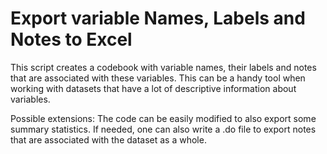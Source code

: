 # Export variable Names, Labels and Notes to Excel

This script creates a codebook with variable names, their labels and notes that are associated with these variables.
This can be a handy tool when working with datasets that have a lot of descriptive information about variables.

Possible extensions:
The code can be easily modified to also export some summary statistics.
If needed, one can also write a .do file to export notes that are associated with the dataset as a whole.
